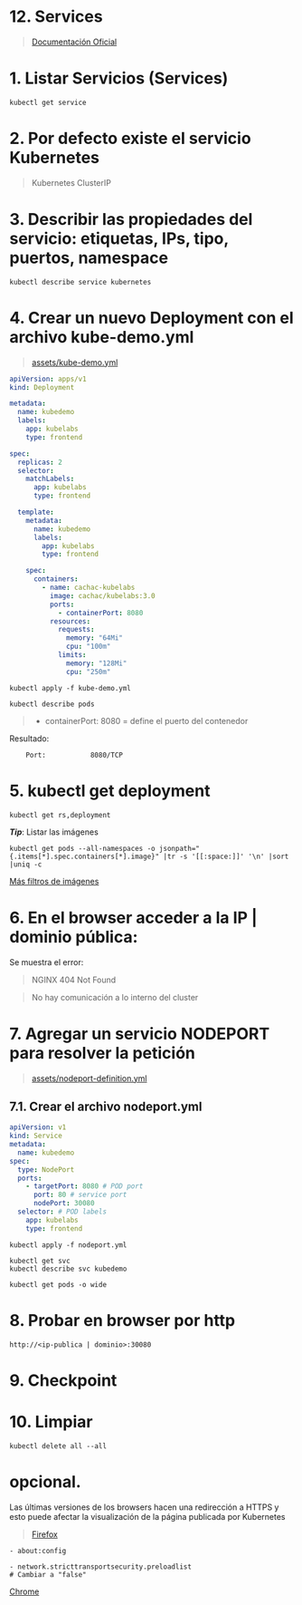 # 12. Services <!-- omit in TOC -->

> [Documentación Oficial](https://kubernetes.io/docs/concepts/services-networking/service/)

# 1. Listar Servicios (Services)
```vim
kubectl get service
```

# 2. Por defecto existe el servicio Kubernetes
> Kubernetes ClusterIP

# 3. Describir las propiedades del servicio: etiquetas, IPs, tipo, puertos, namespace
```vim
kubectl describe service kubernetes
```
# 4. Crear un nuevo Deployment con el archivo kube-demo.yml
> [assets/kube-demo.yml](./assets/kube-demo.yml)


```yaml
apiVersion: apps/v1
kind: Deployment

metadata:
  name: kubedemo
  labels:
    app: kubelabs
    type: frontend

spec:
  replicas: 2
  selector:
    matchLabels:
      app: kubelabs
      type: frontend

  template:
    metadata:
      name: kubedemo
      labels:
        app: kubelabs
        type: frontend

    spec:
      containers:
        - name: cachac-kubelabs
          image: cachac/kubelabs:3.0
          ports:
            - containerPort: 8080
          resources:
            requests:
              memory: "64Mi"
              cpu: "100m"
            limits:
              memory: "128Mi"
              cpu: "250m"

```

```vim
kubectl apply -f kube-demo.yml

kubectl describe pods
```

> - containerPort: 8080 = define el puerto del contenedor

Resultado:
```
    Port:           8080/TCP
```

# 5. kubectl get deployment
```vim
kubectl get rs,deployment
```

***Tip***: Listar las imágenes
```vim
kubectl get pods --all-namespaces -o jsonpath="{.items[*].spec.containers[*].image}" |tr -s '[[:space:]]' '\n' |sort |uniq -c
```

[Más filtros de imágenes](https://kubernetes.io/docs/tasks/access-application-cluster/list-all-running-container-images/)
# 6. En el browser acceder a la IP | dominio pública:

Se muestra el error:

> NGINX 404 Not Found

> No hay comunicación a lo interno del cluster

# 7. Agregar un servicio NODEPORT para resolver la petición
> [assets/nodeport-definition.yml](./assets/nodeport-definition.yml)

## 7.1. Crear el archivo nodeport.yml
```yaml
apiVersion: v1
kind: Service
metadata:
  name: kubedemo
spec:
  type: NodePort
  ports:
    - targetPort: 8080 # POD port
      port: 80 # service port
      nodePort: 30080
  selector: # POD labels
    app: kubelabs
    type: frontend
```


```vim
kubectl apply -f nodeport.yml

kubectl get svc
kubectl describe svc kubedemo

kubectl get pods -o wide
```

# 8. Probar en browser por http
```vim
http://<ip-publica | dominio>:30080
```
# 9. Checkpoint
# 10. Limpiar
```k
kubectl delete all --all
```

# opcional.
Las últimas versiones de los browsers hacen una redirección a HTTPS y esto puede afectar la visualización de la página publicada por Kubernetes

> [Firefox](https://stackoverflow.com/questions/30532471/firefox-redirects-to-https)
```
- about:config

- network.stricttransportsecurity.preloadlist
# Cambiar a "false"

```



[Chrome](https://howchoo.com/chrome/stop-chrome-from-automatically-redirecting-https#open-hsts-settings-in-net-internals-in-chrome)
